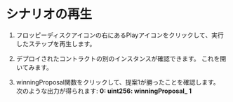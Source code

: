 # シナリオの再生

1. フロッピーディスクアイコンの右にあるPlayアイコンをクリックして、実行したステップを再生します。

2. デプロイされたコントラクトの別のインスタンスが確認できます。 これを開いてみます。

3. winningProposal関数をクリックして、提案1が勝ったことを確認します。
   次のような出力が得られます: **0: uint256: winningProposal_ 1**
